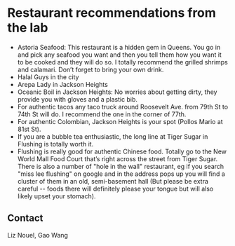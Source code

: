# Restaurant recommendations from the lab

- Astoria Seafood: This restaurant is a hidden gem in Queens. You go in and pick any seafood you want and then you tell them how you want it to be cooked and they will do so. I totally recommend the grilled shrimps and calamari. Don’t forget to bring your own drink.
- Halal Guys in the city
- Arepa Lady in Jackson Heights
- Oceanic Boil in Jackson Heights: No worries about getting dirty, they provide you with gloves and a plastic bib.
- For authentic tacos any taco truck around Roosevelt Ave. from 79th St to 74th St will do. I recommend the one in the corner of 77th.
- For authentic Colombian, Jackson Heights is your spot (Pollos Mario at 81st St).
- If you are a bubble tea enthusiastic, the long line at Tiger Sugar in Flushing is totally worth it. 
- Flushing is really good for authentic Chinese food. Totally go to the New World Mall Food Court that’s right across the street from Tiger Sugar. There is also a number of "hole in the wall" restaurant, eg if you search "miss lee flushing" on google and in the address pops up you will find a cluster of them in an old, semi-basement hall (But please be extra careful -- foods there will definitely please your tongue but will also likely upset your stomach).

## Contact

Liz Nouel, Gao Wang